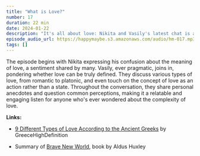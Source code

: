 ```yaml
---
title: "What is Love?"
number: 17
duration: 22 min
date: 2024-01-22
description: "It's all about love: Nikita and Vasily's latest chat is a humorous and insightful exploration of the heart's biggest question."
episode_audio_url: https://happymaybe.s3.amazonaws.com/audio/hm-017.mp3
tags: []
---
```


<p>The episode begins with Nikita expressing his confusion about the meaning of love, a sentiment shared by many. Vasily, ever pragmatic, joins in, pondering whether love can be truly defined. They discuss various types of love, from romantic to platonic, and even touch on the concept of love as an action rather than a state. Throughout the conversation, they share personal anecdotes and question common perceptions, making it a relatable and engaging listen for anyone who's ever wondered about the complexity of love.</p><p><strong>Links:</strong></p><ul><li><p><a target="_blank" rel="noopener noreferrer nofollow" href=" https://www.greecehighdefinition.com/blog/9-different-types-of-love-according-to-the-ancient-greeks">9 Different Types of Love According to the Ancient Greeks</a> by GreeceHighDefinition</p></li><li><p>Summary of <a target="_blank" rel="noopener noreferrer nofollow" href="https://www.britannica.com/topic/Brave-New-World">Brave New World</a>, book by Aldus Huxley</p></li></ul>
